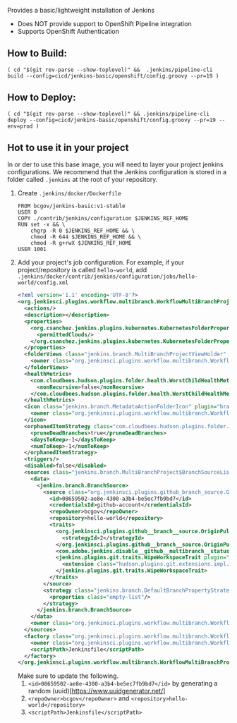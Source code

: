 Provides a basic/lightweight installation of Jenkins
- Does NOT provide support to OpenShift Pipeline integration
- Supports OpenShift Authentication


## How to Build:
```
( cd "$(git rev-parse --show-toplevel)" &&  .jenkins/pipeline-cli build --config=cicd/jenkins-basic/openshift/config.groovy --pr=19 )
```

## How to Deploy:
```
( cd "$(git rev-parse --show-toplevel)" && .jenkins/pipeline-cli deploy --config=cicd/jenkins-basic/openshift/config.groovy --pr=19 --env=prod )
```

## Hot to use it in your project
In or der to use this base image, you will need to layer your project jenkins configurations.
We recommend that the Jenkins configuration is stored in a folder called `.jenkins` at the root of your repository.
1. Create `.jenkins/docker/Dockerfile`
    ```
    FROM bcgov/jenkins-basic:v1-stable
    USER 0
    COPY ./contrib/jenkins/configuration $JENKINS_REF_HOME
    RUN set -x && \
        chgrp -R 0 $JENKINS_REF_HOME && \
        chmod -R 644 $JENKINS_REF_HOME && \
        chmod -R g+rwX $JENKINS_REF_HOME
    USER 1001
    ```
 1. Add your project's job configuration. For example, if your project/repository is called `hello-world`, add `.jenkins/docker/contrib/jenkins/configuration/jobs/hello-world/config.xml`
    ```xml
    <?xml version='1.1' encoding='UTF-8'?>
    <org.jenkinsci.plugins.workflow.multibranch.WorkflowMultiBranchProject plugin="workflow-multibranch@2.20">
      <actions/>
      <description></description>
      <properties>
        <org.csanchez.jenkins.plugins.kubernetes.KubernetesFolderProperty plugin="kubernetes@1.12.3">
          <permittedClouds/>
        </org.csanchez.jenkins.plugins.kubernetes.KubernetesFolderProperty>
      </properties>
      <folderViews class="jenkins.branch.MultiBranchProjectViewHolder" plugin="branch-api@2.0.20">
        <owner class="org.jenkinsci.plugins.workflow.multibranch.WorkflowMultiBranchProject" reference="../.."/>
      </folderViews>
      <healthMetrics>
        <com.cloudbees.hudson.plugins.folder.health.WorstChildHealthMetric plugin="cloudbees-folder@6.5.1">
          <nonRecursive>false</nonRecursive>
        </com.cloudbees.hudson.plugins.folder.health.WorstChildHealthMetric>
      </healthMetrics>
      <icon class="jenkins.branch.MetadataActionFolderIcon" plugin="branch-api@2.0.20">
        <owner class="org.jenkinsci.plugins.workflow.multibranch.WorkflowMultiBranchProject" reference="../.."/>
      </icon>
      <orphanedItemStrategy class="com.cloudbees.hudson.plugins.folder.computed.DefaultOrphanedItemStrategy" plugin="cloudbees-folder@6.5.1">
        <pruneDeadBranches>true</pruneDeadBranches>
        <daysToKeep>-1</daysToKeep>
        <numToKeep>-1</numToKeep>
      </orphanedItemStrategy>
      <triggers/>
      <disabled>false</disabled>
      <sources class="jenkins.branch.MultiBranchProject$BranchSourceList" plugin="branch-api@2.0.20">
        <data>
          <jenkins.branch.BranchSource>
            <source class="org.jenkinsci.plugins.github_branch_source.GitHubSCMSource" plugin="github-branch-source@2.3.6">
              <id>08659502-ae8e-4300-a3b4-be5ec7fb9bd7</id>
              <credentialsId>github-account</credentialsId>
              <repoOwner>bcgov</repoOwner>
              <repository>hello-world</repository>
              <traits>
                <org.jenkinsci.plugins.github__branch__source.OriginPullRequestDiscoveryTrait>
                  <strategyId>2</strategyId>
                </org.jenkinsci.plugins.github__branch__source.OriginPullRequestDiscoveryTrait>
                <com.adobe.jenkins.disable__github__multibranch__status.DisableStatusUpdateTrait plugin="disable-github-multibranch-status@1.1"/>
                <jenkins.plugins.git.traits.WipeWorkspaceTrait plugin="git@3.9.1">
                  <extension class="hudson.plugins.git.extensions.impl.WipeWorkspace"/>
                </jenkins.plugins.git.traits.WipeWorkspaceTrait>
              </traits>
            </source>
            <strategy class="jenkins.branch.DefaultBranchPropertyStrategy">
              <properties class="empty-list"/>
            </strategy>
          </jenkins.branch.BranchSource>
        </data>
        <owner class="org.jenkinsci.plugins.workflow.multibranch.WorkflowMultiBranchProject" reference="../.."/>
      </sources>
      <factory class="org.jenkinsci.plugins.workflow.multibranch.WorkflowBranchProjectFactory">
        <owner class="org.jenkinsci.plugins.workflow.multibranch.WorkflowMultiBranchProject" reference="../.."/>
        <scriptPath>Jenkinsfile</scriptPath>
      </factory>
    </org.jenkinsci.plugins.workflow.multibranch.WorkflowMultiBranchProject>
    ```
    Make sure to update the following.
    1. `<id>08659502-ae8e-4300-a3b4-be5ec7fb9bd7</id>` by generating a random (uuid)[https://www.uuidgenerator.net/]
    2. `<repoOwner>bcgov</repoOwner>` and `<repository>hello-world</repository>`
    3. `<scriptPath>Jenkinsfile</scriptPath>`
    
    
